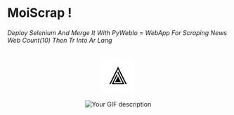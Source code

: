 #                                                                  MoiScrap !

###### Deploy Selenium And Merge It With PyWebIo = WebApp For Scraping News Web  Count(10)  Then Tr Into Ar Lang


<p align="center">
  <img src="logoo.png" alt="Image Description"  width="80" height="80">
</p>



<div style="text-align:center">
    <img src="exm.gif" alt="Your GIF description" />
</div>

